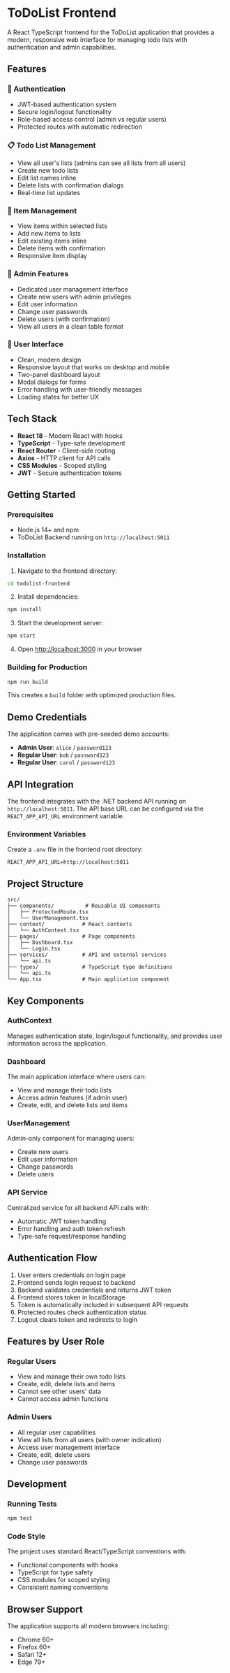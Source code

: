 # ToDoList Frontend

A React TypeScript frontend for the ToDoList application that provides a modern, responsive web interface for managing todo lists with authentication and admin capabilities.

## Features

### 🔐 Authentication
- JWT-based authentication system
- Secure login/logout functionality
- Role-based access control (admin vs regular users)
- Protected routes with automatic redirection

### 📋 Todo List Management
- View all user's lists (admins can see all lists from all users)
- Create new todo lists
- Edit list names inline
- Delete lists with confirmation dialogs
- Real-time list updates

### 📝 Item Management
- View items within selected lists
- Add new items to lists
- Edit existing items inline
- Delete items with confirmation
- Responsive item display

### 👥 Admin Features
- Dedicated user management interface
- Create new users with admin privileges
- Edit user information
- Change user passwords
- Delete users (with confirmation)
- View all users in a clean table format

### 🎨 User Interface
- Clean, modern design
- Responsive layout that works on desktop and mobile
- Two-panel dashboard layout
- Modal dialogs for forms
- Error handling with user-friendly messages
- Loading states for better UX

## Tech Stack

- **React 18** - Modern React with hooks
- **TypeScript** - Type-safe development
- **React Router** - Client-side routing
- **Axios** - HTTP client for API calls
- **CSS Modules** - Scoped styling
- **JWT** - Secure authentication tokens

## Getting Started

### Prerequisites

- Node.js 14+ and npm
- ToDoList Backend running on `http://localhost:5011`

### Installation

1. Navigate to the frontend directory:
```bash
cd todolist-frontend
```

2. Install dependencies:
```bash
npm install
```

3. Start the development server:
```bash
npm start
```

4. Open [http://localhost:3000](http://localhost:3000) in your browser

### Building for Production

```bash
npm run build
```

This creates a `build` folder with optimized production files.

## Demo Credentials

The application comes with pre-seeded demo accounts:

- **Admin User**: `alice` / `password123`
- **Regular User**: `bob` / `password123`
- **Regular User**: `carol` / `password123`

## API Integration

The frontend integrates with the .NET backend API running on `http://localhost:5011`. The API base URL can be configured via the `REACT_APP_API_URL` environment variable.

### Environment Variables

Create a `.env` file in the frontend root directory:

```
REACT_APP_API_URL=http://localhost:5011
```

## Project Structure

```
src/
├── components/          # Reusable UI components
│   ├── ProtectedRoute.tsx
│   └── UserManagement.tsx
├── context/            # React contexts
│   └── AuthContext.tsx
├── pages/              # Page components
│   ├── Dashboard.tsx
│   └── Login.tsx
├── services/           # API and external services
│   └── api.ts
├── types/              # TypeScript type definitions
│   └── api.ts
└── App.tsx             # Main application component
```

## Key Components

### AuthContext
Manages authentication state, login/logout functionality, and provides user information across the application.

### Dashboard
The main application interface where users can:
- View and manage their todo lists
- Access admin features (if admin user)
- Create, edit, and delete lists and items

### UserManagement
Admin-only component for managing users:
- Create new users
- Edit user information
- Change passwords
- Delete users

### API Service
Centralized service for all backend API calls with:
- Automatic JWT token handling
- Error handling and auth token refresh
- Type-safe request/response handling

## Authentication Flow

1. User enters credentials on login page
2. Frontend sends login request to backend
3. Backend validates credentials and returns JWT token
4. Frontend stores token in localStorage
5. Token is automatically included in subsequent API requests
6. Protected routes check authentication status
7. Logout clears token and redirects to login

## Features by User Role

### Regular Users
- View and manage their own todo lists
- Create, edit, delete lists and items
- Cannot see other users' data
- Cannot access admin functions

### Admin Users
- All regular user capabilities
- View all lists from all users (with owner indication)
- Access user management interface
- Create, edit, delete users
- Change user passwords

## Development

### Running Tests
```bash
npm test
```

### Code Style
The project uses standard React/TypeScript conventions with:
- Functional components with hooks
- TypeScript for type safety
- CSS modules for scoped styling
- Consistent naming conventions

## Browser Support

The application supports all modern browsers including:
- Chrome 60+
- Firefox 60+
- Safari 12+
- Edge 79+